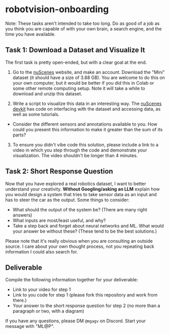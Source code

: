 # robotvision-onboarding

Note: These tasks aren't intended to take too long. Do as good of a job as you think you are capable of with your own brain, a search engine, and the time you have available. 

## Task 1: Download a Dataset and Visualize It
The first task is pretty open-ended, but with a clear goal at the end.

1. Go to the [nuScenes](https://www.nuscenes.org/nuscenes#download) website, and make an account. Download the "Mini" dataset (it should have a size of 3.88 GB). You are welcome to do this on your own computer, but it would be better if you did this in Colab or some other remote computing setup. Note it will take a while to download and unzip this dataset.

2. Write a script to visualize this data in an interesting way. The [nuScenes devkit](https://github.com/nutonomy/nuscenes-devkit.git) has code on interfacing with the dataset and accessing data, as well as some tutorials. 
 - Consider the different sensors and annotations available to you. How could you present this information to make it greater than the sum of its parts?

3. To ensure you didn't vibe code this solution, please include a link to a video in which you step through the code and demonstrate your visualization. The video shouldn't be longer than 4 minutes.

## Task 2: Short Response Question
Now that you have explored a real robotics dataset, I want to better understand your creativity. **Without Googling/asking an LLM** explain how you would design a system that tries to take sensor data as an input and has to steer the car as the output. Some things to consider: 
 - What should the output of the system be? (There are many right answers)
 - What inputs are most/least useful, and why? 
 - Take a step back and forget about neural networks and ML. What would your answer be without these? (These tend to be the best solutions.)
 
Please note that it's really obvious when you are consulting an outside source. I care about your own thought process, not you repeating back information I could also search for.


## Deliverable
Compile the following information together for your deliverable:
- Link to your video for step 1
- Link to you code for step 1 (please fork this repository and work from there.)
- Your answer to the short response question for step 2 (no more than a paragraph or two, with a diagram)

If you have any questions, please DM `@mgagv` on Discord. Start your message with "ML@P". 
